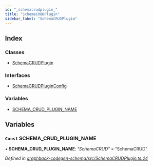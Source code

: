 ```yaml
---
id: "_schemacrudplugin_"
title: "SchemaCRUDPlugin"
sidebar_label: "SchemaCRUDPlugin"
---
```


## Index

### Classes

* [SchemaCRUDPlugin](../classes/_schemacrudplugin_.schemacrudplugin.md)

### Interfaces

* [SchemaCRUDPluginConfig](../interfaces/_schemacrudplugin_.schemacrudpluginconfig.md)

### Variables

* [SCHEMA_CRUD_PLUGIN_NAME](_schemacrudplugin_.md#const-schema_crud_plugin_name)

## Variables

### `Const` SCHEMA_CRUD_PLUGIN_NAME

• **SCHEMA_CRUD_PLUGIN_NAME**: *"SchemaCRUD"* = "SchemaCRUD"

*Defined in [graphback-codegen-schema/src/SchemaCRUDPlugin.ts:24](https://github.com/aerogear/graphback/blob/63664df15/packages/graphback-codegen-schema/src/SchemaCRUDPlugin.ts#L24)*
